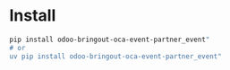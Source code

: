 # Install

```bash
pip install odoo-bringout-oca-event-partner_event"
# or
uv pip install odoo-bringout-oca-event-partner_event"
```
